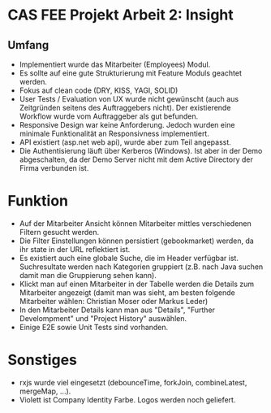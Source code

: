 # CAS FEE Projekt Arbeit 2: Insight

## Umfang
* Implementiert wurde das Mitarbeiter (Employees) Modul.
* Es sollte auf eine gute Strukturierung mit Feature Moduls geachtet werden.
* Fokus auf clean code (DRY, KISS, YAGI, SOLID)
* User Tests / Evaluation von UX wurde nicht gewünscht (auch aus Zeitgründen seitens des Auftraggebers nicht). Der existierende Workflow wurde vom Auftraggeber als gut befunden.
* Responsive Design war keine Anforderung. Jedoch wurden eine minimale Funktionalität an Responsivness implementiert.
* API existiert (asp.net web api), wurde aber zum Teil angepasst.
* Die Authentisierung läuft über Kerberos (Windows). Ist aber in der Demo abgeschalten, da der Demo Server nicht mit dem Active Directory der Firma verbunden ist.

# Funktion
* Auf der Mitarbeiter Ansicht können Mitarbeiter mittles verschiedenen Filtern gesucht werden.
* Die Filter Einstellungen können persistiert (gebookmarket) werden, da ihr state in der URL reflektiert ist.
* Es existiert auch eine globale Suche, die im Header verfügbar ist. Suchresultate werden nach Kategorien gruppiert (z.B. nach Java suchen damit man die Gruppierung sehen kann).
* Klickt man auf einen Mitarbeiter in der Tabelle werden die Details zum Mitarbeiter angezeigt (damit man was sieht, am besten folgende Mitarbeiter wählen: Christian Moser oder Markus Leder)
* In den Mitarbeiter Details kann man aus "Details", "Further Develompment" und "Project History" auswählen.
* Einige E2E sowie Unit Tests sind vorhanden.

# Sonstiges
* rxjs wurde viel eingesetzt (debounceTime, forkJoin, combineLatest, mergeMap, ...).
* Violett ist Company Identity Farbe. Logos werden noch geliefert.
